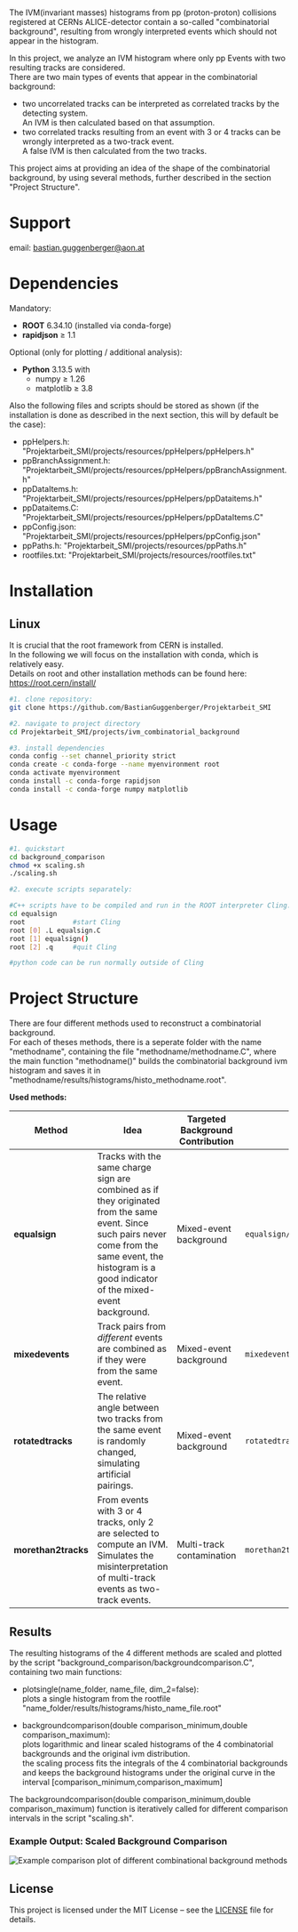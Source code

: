 # 
The IVM(invariant masses) histograms from pp (proton-proton) collisions registered at CERNs ALICE-detector contain a so-called "combinatorial background", resulting from wrongly interpreted events which should not appear in the histogram.  

In this project, we analyze an IVM histogram where only pp Events with two resulting tracks are considered.  
There are two main types of events that appear in the combinatorial background:  
- two uncorrelated tracks can be interpreted as correlated tracks by the detecting system.  
An IVM is then calculated based on that assumption.
- two correlated tracks resulting from an event with 3 or 4 tracks can be wrongly interpreted as a two-track event.  
A false IVM is then calculated from the two tracks.  

This project aims at providing an idea of the shape of the combinatorial background, by using several methods, further described in the section "Project Structure".  

# Support
email: bastian.guggenberger@aon.at

# Dependencies

Mandatory:
- **ROOT** 6.34.10 (installed via conda-forge)
- **rapidjson** ≥ 1.1

Optional (only for plotting / additional analysis):
- **Python** 3.13.5 with
  - numpy ≥ 1.26
  - matplotlib ≥ 3.8

Also the following files and scripts should be stored as shown (if the installation is done as described in the next section, this will by default be the case):  
- ppHelpers.h: "Projektarbeit_SMI/projects/resources/ppHelpers/ppHelpers.h"  
- ppBranchAssignment.h: "Projektarbeit_SMI/projects/resources/ppHelpers/ppBranchAssignment.h"  
- ppDataItems.h: "Projektarbeit_SMI/projects/resources/ppHelpers/ppDataitems.h"  
- ppDataitems.C: "Projektarbeit_SMI/projects/resources/ppHelpers/ppDataItems.C"  
- ppConfig.json: "Projektarbeit_SMI/projects/resources/ppHelpers/ppConfig.json"  
- ppPaths.h: "Projektarbeit_SMI/projects/resources/ppPaths.h"  
- rootfiles.txt: "Projektarbeit_SMI/projects/resources/rootfiles.txt"  

# Installation
## Linux
It is crucial that the root framework from CERN is installed.  
In the following we will focus on the installation with conda, which is relatively easy.  
Details on root and other installation methods can be found here: https://root.cern/install/  

```bash
#1. clone repository:
git clone https://github.com/BastianGuggenberger/Projektarbeit_SMI

#2. navigate to project directory
cd Projektarbeit_SMI/projects/ivm_combinatorial_background

#3. install dependencies
conda config --set channel_priority strict
conda create -c conda-forge --name myenvironment root
conda activate myenvironment
conda install -c conda-forge rapidjson
conda install -c conda-forge numpy matplotlib
```

# Usage
```bash
#1. quickstart
cd background_comparison
chmod +x scaling.sh
./scaling.sh

#2. execute scripts separately:

#C++ scripts have to be compiled and run in the ROOT interpreter Cling:
cd equalsign
root            #start Cling
root [0] .L equalsign.C
root [1] equalsign()
root [2] .q     #quit Cling

#python code can be run normally outside of Cling

```
    

# Project Structure

There are four different methods used to reconstruct a combinatorial background.  
For each of theses methods, there is a seperate folder with the name "methodname", containing the file "methodname/methodname.C", where the main function "methodname()" builds the combinatorial background ivm histogram and saves it in "methodname/results/histograms/histo_methodname.root".  

**Used methods:**  

| Method            | Idea                                                                                  | Targeted Background Contribution      | Output File                 |
|-------------------|----------------------------------------------------------------------------------------|---------------------------------------|-----------------------------|
| **equalsign**     | Tracks with the same charge sign are combined as if they originated from the same event. Since such pairs never come from the same event, the histogram is a good indicator of the mixed-event background. | Mixed-event background | `equalsign/results/histo_equalsign.root` |
| **mixedevents**   | Track pairs from *different* events are combined as if they were from the same event.  | Mixed-event background | `mixedevents/results/histo_mixedevents.root` |
| **rotatedtracks** | The relative angle between two tracks from the same event is randomly changed, simulating artificial pairings. | Mixed-event background | `rotatedtracks/results/histo_rotatedtracks.root` |
| **morethan2tracks** | From events with 3 or 4 tracks, only 2 are selected to compute an IVM. Simulates the misinterpretation of multi-track events as two-track events. | Multi-track contamination | `morethan2tracks/results/histo_morethan2tracks.root` |



## Results  
The resulting histograms of the 4 different methods are scaled and plotted by the script "background_comparison/backgroundcomparison.C", containing two main functions:  

- plotsingle(name_folder, name_file, dim_2=false):  
plots a single histogram from the rootfile "name_folder/results/histograms/histo_name_file.root"  

- backgroundcomparison(double comparison_minimum,double comparison_maximum):  
plots logarithmic and linear scaled histograms of the 4 combinatorial backgrounds and the original ivm distribution.  
the scaling process fits the integrals of the 4 combinatorial backgrounds and keeps the background histograms under the original curve in the interval [comparison_minimum,comparison_maximum]  

The backgroundcomparison(double comparison_minimum,double comparison_maximum) function is iteratively called for different comparison intervals in the script "scaling.sh".


### Example Output: Scaled Background Comparison  
![Example comparison plot of different combinational background methods](background_comparison/results/scaledbackgroundcomparison_0.3_2.4.png)


## License
This project is licensed under the MIT License – see the [LICENSE](../LICENSE.txt) file for details.